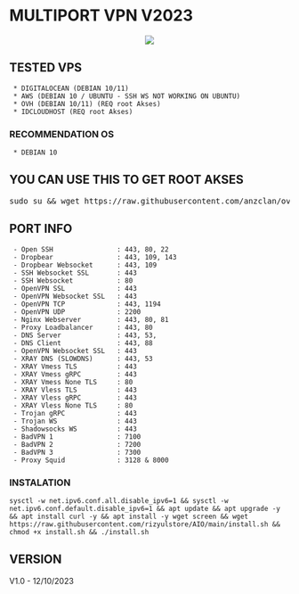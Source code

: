 # MULTIPORT VPN V2023

<p align="center">
  <img src="https://raw.githubusercontent.com/rizyulstore/AIO/main/assets/ss.png" />
</p>

## TESTED VPS
     * DIGITALOCEAN (DEBIAN 10/11)
     * AWS (DEBIAN 10 / UBUNTU - SSH WS NOT WORKING ON UBUNTU)
     * OVH (DEBIAN 10/11) (REQ root Akses)
     * IDCLOUDHOST (REQ root Akses)
     
### RECOMMENDATION OS
     * DEBIAN 10

## YOU CAN USE THIS TO GET ROOT AKSES
<pre></code>sudo su && wget https://raw.githubusercontent.com/anzclan/ovh-root/main/root && bash root</code></pre>

## PORT INFO
     - Open SSH                : 443, 80, 22        
     - Dropbear                : 443, 109, 143      
     - Dropbear Websocket      : 443, 109           
     - SSH Websocket SSL       : 443                
     - SSH Websocket           : 80                 
     - OpenVPN SSL             : 443                
     - OpenVPN Websocket SSL   : 443                
     - OpenVPN TCP             : 443, 1194          
     - OpenVPN UDP             : 2200               
     - Nginx Webserver         : 443, 80, 81        
     - Proxy Loadbalancer      : 443, 80            
     - DNS Server              : 443, 53,           
     - DNS Client              : 443, 88            
     - OpenVPN Websocket SSL   : 443                
     - XRAY DNS (SLOWDNS)      : 443, 53            
     - XRAY Vmess TLS          : 443                
     - XRAY Vmess gRPC         : 443                
     - XRAY Vmess None TLS     : 80                 
     - XRAY Vless TLS          : 443                
     - XRAY Vless gRPC         : 443                
     - XRAY Vless None TLS     : 80                 
     - Trojan gRPC             : 443                
     - Trojan WS               : 443                
     - Shadowsocks WS          : 443                
     - BadVPN 1                : 7100               
     - BadVPN 2                : 7200               
     - BadVPN 3                : 7300               
     - Proxy Squid             : 3128 & 8000
     
### INSTALATION
<pre><code>sysctl -w net.ipv6.conf.all.disable_ipv6=1 && sysctl -w net.ipv6.conf.default.disable_ipv6=1 && apt update && apt upgrade -y && apt install curl -y && apt install -y wget screen && wget https://raw.githubusercontent.com/rizyulstore/AIO/main/install.sh && chmod +x install.sh && ./install.sh</code></pre>

## VERSION
V1.0 - 12/10/2023
